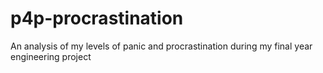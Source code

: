 # p4p-procrastination
An analysis of my levels of panic and procrastination during my final year engineering project
